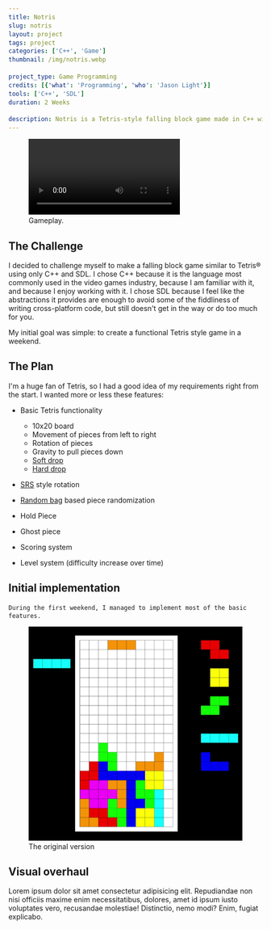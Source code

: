 ```yaml
---
title: Notris
slug: notris
layout: project
tags: project
categories: ['C++', 'Game']
thumbnail: /img/notris.webp

project_type: Game Programming
credits: [{'what': 'Programming', 'who': 'Jason Light'}]
tools: ['C++', 'SDL']
duration: 2 Weeks

description: Notris is a Tetris-style falling block game made in C++ with the SDL library.
---
```


<figure >
    <video class="figure-img img-fluid rounded center" playsinline autoplay="true" loop onclick="(e)=>{e}">
        <source src="/img/dt.webm" type="video/webm">
        <source src="/img/dt.mp4" type="video/mp4">
    </video>
    <figcaption class="figure-caption">Gameplay.</figcaption>
</figure>


## The Challenge
            
I decided to challenge myself to make a falling block game similar to Tetris® using only C++ and SDL. I chose C++ because it is the language most commonly used in the video games industry, because I am familiar with it,
and because I enjoy working with it. I chose SDL because I feel like the abstractions it provides are enough to avoid some of the fiddliness of writing cross-platform code, but still doesn't get in the way or do too much for you.
                        
My initial goal was simple: to create a functional Tetris style game in a weekend.
            

## The Plan

I'm a huge fan of Tetris, so I had a good idea of my requirements right from the start. I wanted more or less these features:        



* Basic Tetris functionality

    + 10x20 board
    + Movement of pieces from left to right
    + Rotation of pieces
    + Gravity to pull pieces down
    + <a href="https://harddrop.com/wiki/Drop#Soft_drop">Soft drop</a>
    + <a href="https://harddrop.com/wiki/Drop#Hard_drop">Hard drop</a>
* <a href="https://harddrop.com/wiki/SRS">SRS</a> style rotation
* <a href="https://harddrop.com/wiki/Random_Generator">Random bag</a> based piece randomization
* Hold Piece
* Ghost piece
* Scoring system
* Level system (difficulty increase over time)


    
## Initial implementation

    During the first weekend, I managed to implement most of the basic features.


<figure>
    <img  src="/img/notris-old.png" class="figure-img img-fluid rounded center " alt="">
    <figcaption class="figure-caption">The original version</figcaption>
</figure>

## Visual overhaul
Lorem ipsum dolor sit amet consectetur adipisicing elit. Repudiandae non nisi officiis maxime enim necessitatibus, dolores, amet id ipsum iusto voluptates vero, recusandae molestiae! Distinctio, nemo modi? Enim, fugiat explicabo.
